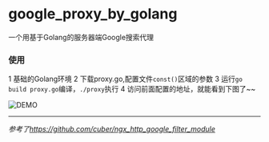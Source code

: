# google_proxy_by_golang
一个用基于Golang的服务器端Google搜索代理

### 使用

1 基础的Golang环境
2 下载proxy.go,配置文件`const()`区域的参数
3 运行`go build proxy.go`编译，`./proxy`执行
4 访问前面配置的地址，就能看到下图了~~

![DEMO](https://github.com/lingmm/google_proxy_by_golang/raw/master/demo.png)

---

*参考了<https://github.com/cuber/ngx_http_google_filter_module>*
